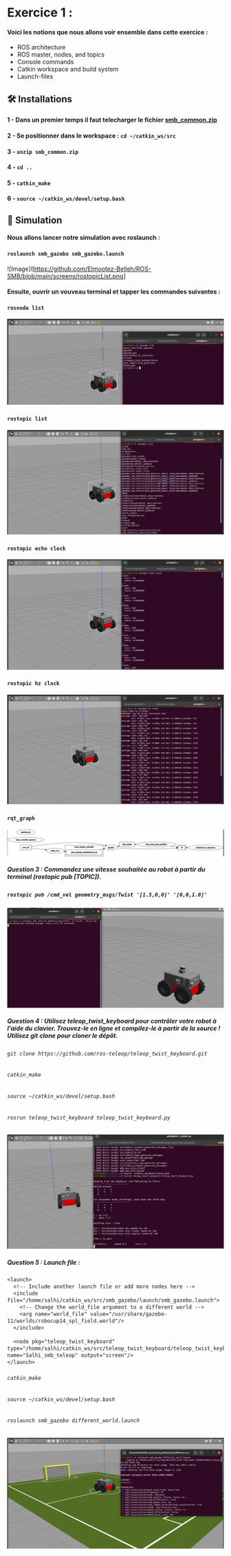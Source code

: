 # Exercice 1 : 

#### Voici les notions que nous allons voir ensemble dans cette exercice : 

- ROS architecture
- ROS master, nodes, and topics
- Console commands
- Catkin workspace and build system
- Launch-files 


## 🛠️ Installations
       

#### 1 - Dans un premier temps il faut telecharger le fichier [smb_common.zip](https://github.com/Elmootez-Belleh/ROS-SMB/blob/main/smb_common.zip)
#### 2 - Se positionner dans le workspace : `cd ~/catkin_ws/src`
#### 3 - `unzip smb_common.zip`
#### 4 - `cd ..`
#### 5 - `catkin_make`
#### 6 - `source ~/catkin_ws/devel/setup.bash`


## 🧐 Simulation 

#### Nous allons lancer notre simulation avec roslaunch :

#### `roslaunch smb_gazebo smb_gazebo.launch` 

![Image](https://github.com/Elmootez-Belleh/ROS-SMB/blob/main/screens/rostopicList.png]

#### Ensuite, ouvrir un vouveau terminal et tapper les commandes suivantes : 

#### `rosnode list`
![Image](screens/rosnodeList.png)
#### `rostopic list`
![Image](screens/rostopicList.png)
#### `rostopic echo clock`
![Image](screens/rostopicEcho.png)
#### `rostopic hz clock`
![Image](screens/rostopicHz.png)        
#### `rqt_graph`
![Image](screens/rqt_graph.png)

##### Question 3 : Commandez une vitesse souhaitée au robot à partir du terminal (rostopic pub [TOPIC]).

##### `rostopic pub /cmd_vel geometry_msgs/Twist '[1.5,0,0]' '[0,0,1.0]'`
![Image](screens/cmd_vel.png)        
         
##### Question 4 : Utilisez teleop_twist_keyboard pour contrôler votre robot à l'aide du clavier. Trouvez-le en ligne et compilez-le à partir de la source ! Utilisez git clone pour cloner le dépôt.

###### `git clone https://github.com/ros-teleop/teleop_twist_keyboard.git`
###### `catkin_make`
###### `source ~/catkin_ws/devel/setup.bash`
###### `rosrun teleop_twist_keyboard teleop_twist_keyboard.py`
![Image](screens/teleop_key.png)

##### Question 5 : Launch file : 

```
<launch>
  <!-- Include another launch file or add more nodes here -->
  <include file="/home/salhi/catkin_ws/src/smb_gazebo/launch/smb_gazebo.launch">
    <!-- Change the world_file argument to a different world -->
    <arg name="world_file" value="/usr/share/gazebo-11/worlds/robocup14_spl_field.world"/>
  </include>

  <node pkg="teleop_twist_keyboard" type="/home/salhi/catkin_ws/src/teleop_twist_keyboard/teleop_twist_keyboard.py" name="Salhi_smb_teleop" output="screen"/>
</launch>
```

###### `catkin_make`
###### `source ~/catkin_ws/devel/setup.bash`
###### `roslaunch smb_gazebo different_world.launch`
![Image](screens/different_world.png)
